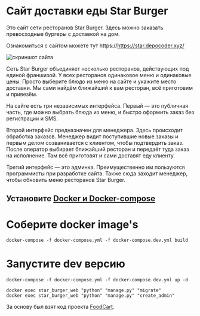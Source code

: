 # Сайт доставки еды Star Burger

Это сайт сети ресторанов Star Burger. Здесь можно заказать превосходные бургеры с доставкой на дом.

Ознакомиться с сайтом можете тут https://https://star.depocoder.xyz/

![скриншот сайта](https://i.imgur.com/wBAHlDb.png)


Сеть Star Burger объединяет несколько ресторанов, действующих под единой франшизой. У всех ресторанов одинаковое меню и одинаковые цены. Просто выберите блюдо из меню на сайте и укажите место доставки. Мы сами найдём ближайший к вам ресторан, всё приготовим и привезём.

На сайте есть три независимых интерфейса. Первый — это публичная часть, где можно выбрать блюда из меню, и быстро оформить заказ без регистрации и SMS.

Второй интерфейс предназначен для менеджера. Здесь происходит обработка заказов. Менеджер видит поступившие новые заказы и первым делом созванивается с клиентом, чтобы подтвердить заказ. После оператор выбирает ближайший ресторан и передаёт туда заказ на исполнение. Там всё приготовят и сами доставят еду клиенту.

Третий интерфейс — это админка. Преимущественно им пользуются программисты при разработке сайта. Также сюда заходит менеджер, чтобы обновить меню ресторанов Star Burger.

## Установите [Docker и Docker-compose](https://www.howtogeek.com/devops/how-to-install-docker-and-docker-compose-on-linux/)

# Соберите docker image's
```shell
docker-compose -f docker-compose.yml -f docker-compose.dev.yml build
```

# Запустите dev версию
```shell
docker-compose -f docker-compose.yml -f docker-compose.dev.yml up -d
```

```shell
docker exec star_burger_web "python" "manage.py" "migrate"
docker exec star_burger_web "python" "manage.py" "create_admin"
```

За основу был взят код проекта [FoodCart](https://github.com/Saibharath79/FoodCart).
